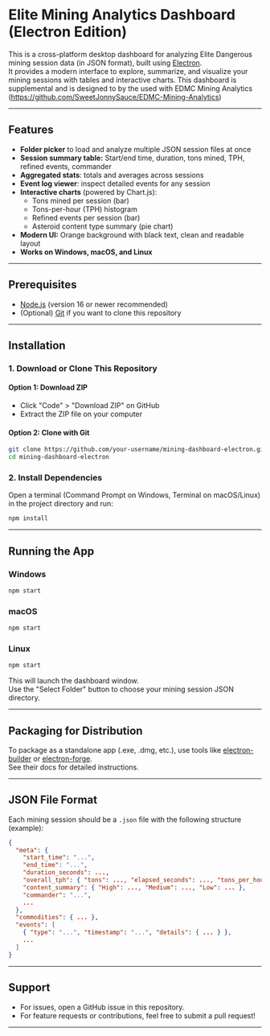 # Elite Mining Analytics Dashboard (Electron Edition)

This is a cross-platform desktop dashboard for analyzing Elite Dangerous mining session data (in JSON format), built using [Electron](https://www.electronjs.org/).  
It provides a modern interface to explore, summarize, and visualize your mining sessions with tables and interactive charts.
This dashboard is supplemental and is designed to by the used with EDMC Mining Analytics (https://github.com/SweetJonnySauce/EDMC-Mining-Analytics)

---

## Features

- **Folder picker** to load and analyze multiple JSON session files at once
- **Session summary table:** Start/end time, duration, tons mined, TPH, refined events, commander
- **Aggregated stats**: totals and averages across sessions
- **Event log viewer**: inspect detailed events for any session
- **Interactive charts** (powered by Chart.js):
  - Tons mined per session (bar)
  - Tons-per-hour (TPH) histogram
  - Refined events per session (bar)
  - Asteroid content type summary (pie chart)
- **Modern UI:** Orange background with black text, clean and readable layout
- **Works on Windows, macOS, and Linux**

---

## Prerequisites

- [Node.js](https://nodejs.org/) (version 16 or newer recommended)
- (Optional) [Git](https://git-scm.com/) if you want to clone this repository

---

## Installation

### 1. Download or Clone This Repository

#### Option 1: Download ZIP

- Click "Code" > "Download ZIP" on GitHub  
- Extract the ZIP file on your computer

#### Option 2: Clone with Git

```sh
git clone https://github.com/your-username/mining-dashboard-electron.git
cd mining-dashboard-electron
```

### 2. Install Dependencies

Open a terminal (Command Prompt on Windows, Terminal on macOS/Linux) in the project directory and run:

```sh
npm install
```

---

## Running the App

### Windows

```sh
npm start
```

### macOS

```sh
npm start
```

### Linux

```sh
npm start
```

This will launch the dashboard window.  
Use the "Select Folder" button to choose your mining session JSON directory.

---

## Packaging for Distribution

To package as a standalone app (.exe, .dmg, etc.), use tools like [electron-builder](https://www.electron.build/) or [electron-forge](https://www.electronforge.io/).  
See their docs for detailed instructions.

---

## JSON File Format

Each mining session should be a `.json` file with the following structure (example):

```json
{
  "meta": {
    "start_time": "...",
    "end_time": "...",
    "duration_seconds": ...,
    "overall_tph": { "tons": ..., "elapsed_seconds": ..., "tons_per_hour": ... },
    "content_summary": { "High": ..., "Medium": ..., "Low": ... },
    "commander": "...",
    ...
  },
  "commodities": { ... },
  "events": [
    { "type": "...", "timestamp": "...", "details": { ... } },
    ...
  ]
}
```

---

## Support

- For issues, open a GitHub issue in this repository.
- For feature requests or contributions, feel free to submit a pull request!

---
